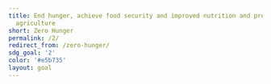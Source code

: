 ```yaml
---
title: End hunger, achieve food security and improved nutrition and promote sustainable
  agriculture
short: Zero Hunger
permalink: /2/
redirect_from: /zero-hunger/
sdg_goal: '2'
color: '#e5b735'
layout: goal
---
```


